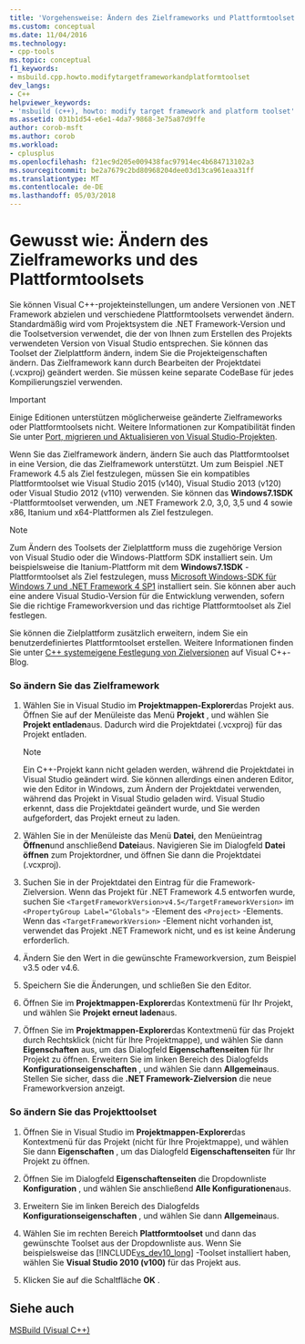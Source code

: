 ```yaml
---
title: 'Vorgehensweise: Ändern des Zielframeworks und Plattformtoolset | Microsoft Docs'
ms.custom: conceptual
ms.date: 11/04/2016
ms.technology:
- cpp-tools
ms.topic: conceptual
f1_keywords:
- msbuild.cpp.howto.modifytargetframeworkandplatformtoolset
dev_langs:
- C++
helpviewer_keywords:
- 'msbuild (c++), howto: modify target framework and platform toolset'
ms.assetid: 031b1d54-e6e1-4da7-9868-3e75a87d9ffe
author: corob-msft
ms.author: corob
ms.workload:
- cplusplus
ms.openlocfilehash: f21ec9d205e009438fac97914ec4b684713102a3
ms.sourcegitcommit: be2a7679c2bd80968204dee03d13ca961eaa31ff
ms.translationtype: MT
ms.contentlocale: de-DE
ms.lasthandoff: 05/03/2018
---
```

# <a name="how-to-modify-the-target-framework-and-platform-toolset"></a>Gewusst wie: Ändern des Zielframeworks und des Plattformtoolsets
Sie können Visual C++-projekteinstellungen, um andere Versionen von .NET Framework abzielen und verschiedene Plattformtoolsets verwendet ändern. Standardmäßig wird vom Projektsystem die .NET Framework-Version und die Toolsetversion verwendet, die der von Ihnen zum Erstellen des Projekts verwendeten Version von Visual Studio entsprechen. Sie können das Toolset der Zielplattform ändern, indem Sie die Projekteigenschaften ändern. Das Zielframework kann durch Bearbeiten der Projektdatei (.vcxproj) geändert werden. Sie müssen keine separate CodeBase für jedes Kompilierungsziel verwenden.  
  
> [!IMPORTANT]
>  Einige Editionen unterstützen möglicherweise geänderte Zielframeworks oder Plattformtoolsets nicht. Weitere Informationen zur Kompatibilität finden Sie unter [Port, migrieren und Aktualisieren von Visual Studio-Projekten](/visualstudio/porting/port-migrate-and-upgrade-visual-studio-projects).  
  
 Wenn Sie das Zielframework ändern, ändern Sie auch das Plattformtoolset in eine Version, die das Zielframework unterstützt. Um zum Beispiel .NET Framework 4.5 als Ziel festzulegen, müssen Sie ein kompatibles Plattformtoolset wie Visual Studio 2015 (v140), Visual Studio 2013 (v120) oder Visual Studio 2012 (v110) verwenden. Sie können das **Windows7.1SDK** -Plattformtoolset verwenden, um .NET Framework 2.0, 3,0, 3,5 und 4 sowie x86, Itanium und x64-Plattformen als Ziel festzulegen.  
  
> [!NOTE]
>  Zum Ändern des Toolsets der Zielplattform muss die zugehörige Version von Visual Studio oder die Windows-Plattform SDK installiert sein. Um beispielsweise die Itanium-Plattform mit dem **Windows7.1SDK** -Plattformtoolset als Ziel festzulegen, muss [Microsoft Windows-SDK für Windows 7 und .NET Framework 4 SP1](http://www.microsoft.com/download/details.aspx?id=8279) installiert sein. Sie können aber auch eine andere Visual Studio-Version für die Entwicklung verwenden, sofern Sie die richtige Frameworkversion und das richtige Plattformtoolset als Ziel festlegen.  
  
 Sie können die Zielplattform zusätzlich erweitern, indem Sie ein benutzerdefiniertes Plattformtoolset erstellen. Weitere Informationen finden Sie unter [C++ systemeigene Festlegung von Zielversionen](http://go.microsoft.com/fwlink/p/?linkid=196619) auf Visual C++-Blog.  
  
### <a name="to-change-the-target-framework"></a>So ändern Sie das Zielframework  
  
1.  Wählen Sie in Visual Studio im **Projektmappen-Explorer**das Projekt aus. Öffnen Sie auf der Menüleiste das Menü **Projekt** , und wählen Sie **Projekt entladen**aus. Dadurch wird die Projektdatei (.vcxproj) für das Projekt entladen.  
  
    > [!NOTE]
    >  Ein C++-Projekt kann nicht geladen werden, während die Projektdatei in Visual Studio geändert wird. Sie können allerdings einen anderen Editor, wie den Editor in Windows, zum Ändern der Projektdatei verwenden, während das Projekt in Visual Studio geladen wird. Visual Studio erkennt, dass die Projektdatei geändert wurde, und Sie werden aufgefordert, das Projekt erneut zu laden.  
  
2.  Wählen Sie in der Menüleiste das Menü **Datei**, den Menüeintrag **Öffnen**und anschließend **Datei**aus. Navigieren Sie im Dialogfeld **Datei öffnen** zum Projektordner, und öffnen Sie dann die Projektdatei (.vcxproj).  
  
3.  Suchen Sie in der Projektdatei den Eintrag für die Framework-Zielversion. Wenn das Projekt für .NET Framework 4.5 entworfen wurde, suchen Sie `<TargetFrameworkVersion>v4.5</TargetFrameworkVersion>` im `<PropertyGroup Label="Globals">` -Element des `<Project>` -Elements. Wenn das `<TargetFrameworkVersion>` -Element nicht vorhanden ist, verwendet das Projekt .NET Framework nicht, und es ist keine Änderung erforderlich.  
  
4.  Ändern Sie den Wert in die gewünschte Frameworkversion,  zum Beispiel v3.5 oder v4.6.  
  
5.  Speichern Sie die Änderungen, und schließen Sie den Editor.  
  
6.  Öffnen Sie im **Projektmappen-Explorer**das Kontextmenü für Ihr Projekt, und wählen Sie **Projekt erneut laden**aus.  
  
7.  Öffnen Sie im **Projektmappen-Explorer**das Kontextmenü für das Projekt durch Rechtsklick (nicht für Ihre Projektmappe), und wählen Sie dann **Eigenschaften** aus, um das Dialogfeld **Eigenschaftenseiten** für Ihr Projekt zu öffnen. Erweitern Sie im linken Bereich des Dialogfelds **Konfigurationseigenschaften** , und wählen Sie dann **Allgemein**aus. Stellen Sie sicher, dass die **.NET Framework-Zielversion** die neue Frameworkversion anzeigt.  
  
### <a name="to-change-the-project-toolset"></a>So ändern Sie das Projekttoolset  
  
1.  Öffnen Sie in Visual Studio im **Projektmappen-Explorer**das Kontextmenü für das Projekt (nicht für Ihre Projektmappe), und wählen Sie dann **Eigenschaften** , um das Dialogfeld **Eigenschaftenseiten** für Ihr Projekt zu öffnen.  
  
2.  Öffnen Sie im Dialogfeld **Eigenschaftenseiten** die Dropdownliste **Konfiguration** , und wählen Sie anschließend **Alle Konfigurationen**aus.  
  
3.  Erweitern Sie im linken Bereich des Dialogfelds **Konfigurationseigenschaften** , und wählen Sie dann **Allgemein**aus.  
  
4.  Wählen Sie im rechten Bereich **Plattformtoolset** und dann das gewünschte Toolset aus der Dropdownliste aus. Wenn Sie beispielsweise das [!INCLUDE[vs_dev10_long](../build/includes/vs_dev10_long_md.md)] -Toolset installiert haben, wählen Sie **Visual Studio 2010 (v100)** für das Projekt aus.  
  
5.  Klicken Sie auf die Schaltfläche **OK** .  
  
## <a name="see-also"></a>Siehe auch  
 [MSBuild (Visual C++)](../build/msbuild-visual-cpp.md)